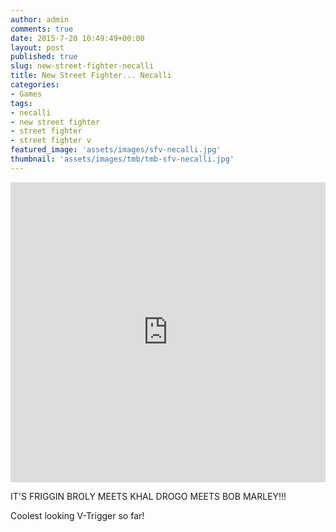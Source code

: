 ```yaml
---
author: admin
comments: true
date: 2015-7-20 10:49:49+00:00
layout: post
published: true
slug: new-street-fighter-necalli
title: New Street Fighter... Necalli
categories:
- Games
tags:
- necalli
- new street fighter
- street fighter
- street fighter v
featured_image: 'assets/images/sfv-necalli.jpg'
thumbnail: 'assets/images/tmb/tmb-sfv-necalli.jpg'
---
```


<iframe width="100%" height="480" src="https://www.youtube.com/embed/OzrPqNHB1bo" frameborder="0" allowfullscreen></iframe>

IT'S FRIGGIN BROLY MEETS KHAL DROGO MEETS BOB MARLEY!!!

Coolest looking V-Trigger so far! 